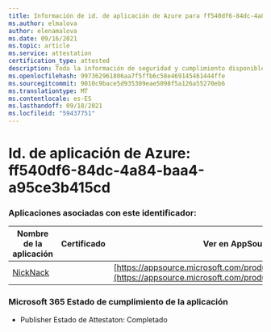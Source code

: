 ```yaml
---
title: Información de id. de aplicación de Azure para ff540df6-84dc-4a84-baa4-a95ce3b415cd
ms.author: elmalova
author: elenamalova
ms.date: 09/16/2021
ms.topic: article
ms.service: attestation
certification_type: attested
description: Toda la información de seguridad y cumplimiento disponible para ff540df6-84dc-4a84-baa4-a95ce3b415cd.
ms.openlocfilehash: 997362961806aa7f5ffb6c58e469145461444ffe
ms.sourcegitcommit: 9010c9bace5d935309eae5098f5a126a55270eb6
ms.translationtype: MT
ms.contentlocale: es-ES
ms.lasthandoff: 09/18/2021
ms.locfileid: "59437751"
---
```

# <a name="azure-app-id-ff540df6-84dc-4a84-baa4-a95ce3b415cd"></a>Id. de aplicación de Azure: ff540df6-84dc-4a84-baa4-a95ce3b415cd


### <a name="apps-associated-with-this-id"></a>Aplicaciones asociadas con este identificador:
| **Nombre de la aplicación** | **Certificado** | **Ver en AppSource** |
|--------------|---------------|-----------------------|
| [NickNack](https://docs.microsoft.com/microsoft-365-app-certification/forward/WA200003196) |  | [https://appsource.microsoft.com/product/office/WA200003196](https://appsource.microsoft.com/product/office/WA200003196) |

### <a name="microsoft-365-app-compliance-status"></a>Microsoft 365 Estado de cumplimiento de la aplicación
- Publisher Estado de Attestaton: Completado
